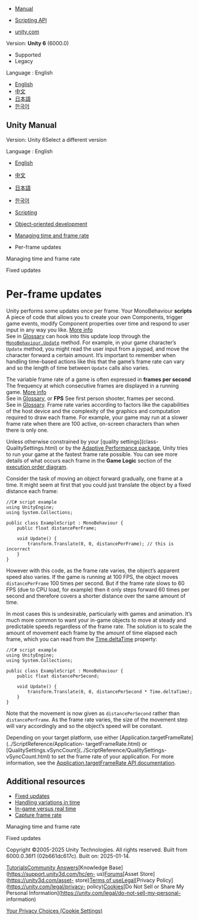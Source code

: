 [](https://docs.unity3d.com)

  * [Manual](../Manual/index.html)
  * [Scripting API](../ScriptReference/index.html)

  * [unity.com](https://unity.com/)

Version: **Unity 6** (6000.0)

  * Supported
  * Legacy

Language : English

  * [English](/Manual/time-per-frame-updates.html)
  * [中文](/cn/current/Manual/time-per-frame-updates.html)
  * [日本語](/ja/current/Manual/time-per-frame-updates.html)
  * [한국어](/kr/current/Manual/time-per-frame-updates.html)

[](https://docs.unity3d.com)

## Unity Manual

Version: Unity 6Select a different version

Language : English

  * [English](/Manual/time-per-frame-updates.html)
  * [中文](/cn/current/Manual/time-per-frame-updates.html)
  * [日本語](/ja/current/Manual/time-per-frame-updates.html)
  * [한국어](/kr/current/Manual/time-per-frame-updates.html)

  * [Scripting](scripting.html)
  * [Object-oriented development](object-oriented-development.html)
  * [Managing time and frame rate](managing-time-and-frame-rate.html)
  * Per-frame updates

[](managing-time-and-frame-rate.html)

Managing time and frame rate

[](fixed-updates.html)

Fixed updates

# Per-frame updates

Unity performs some updates once per frame. Your MonoBehaviour **scripts** A
piece of code that allows you to create your own Components, trigger game
events, modify Component properties over time and respond to user input in any
way you like. [More info](creating-scripts.html)  
See in [Glossary](Glossary.html#Scripts) can hook into this update loop
through the
[`MonoBehaviour.Update`](../ScriptReference/MonoBehaviour.Update.html) method.
For example, in your game character’s `Update` method, you might read the user
input from a joypad, and move the character forward a certain amount. It’s
important to remember when handling time-based actions like this that the
game’s frame rate can vary and so the length of time between `Update` calls
also varies.

The variable frame rate of a game is often expressed in **frames per second**
The frequency at which consecutive frames are displayed in a running game.
[More info](RenderingStatistics.html)  
See in [Glossary](Glossary.html#framespersecond), or **FPS** See first person
shooter, frames per second.  
See in [Glossary](Glossary.html#FPS). Frame rate varies according to factors
like the capabilities of the host device and the complexity of the graphics
and computation required to draw each frame. For example, your game may run at
a slower frame rate when there are 100 active, on-screen characters than when
there is only one.

Unless otherwise constrained by your [quality settings](class-
QualitySettings.html) or by the [Adaptive Performance
package](com.unity.adaptiveperformance.html), Unity tries to run your game at
the fastest frame rate possible. You can see more details of what occurs each
frame in the **Game Logic** section of the [execution order
diagram](execution-order.html).

Consider the task of moving an object forward gradually, one frame at a time.
It might seem at first that you could just translate the object by a fixed
distance each frame:

    
    
    //C# script example
    using UnityEngine;
    using System.Collections;
    
    public class ExampleScript : MonoBehaviour {
        public float distancePerFrame;
        
        void Update() {
            transform.Translate(0, 0, distancePerFrame); // this is incorrect
        }
    }
    

However with this code, as the frame rate varies, the object’s apparent speed
also varies. If the game is running at 100 FPS, the object moves
`distancePerFrame` 100 times per second. But if the frame rate slows to 60 FPS
(due to CPU load, for example) then it only steps forward 60 times per second
and therefore covers a shorter distance over the same amount of time.

In most cases this is undesirable, particularly with games and animation. It’s
much more common to want your in-game objects to move at steady and
predictable speeds regardless of the frame rate. The solution is to scale the
amount of movement each frame by the amount of time elapsed each frame, which
you can read from the [Time.deltaTime](../ScriptReference/Time-deltaTime.html)
property:

    
    
    //C# script example
    using UnityEngine;
    using System.Collections;
    
    public class ExampleScript : MonoBehaviour {
        public float distancePerSecond;
        
        void Update() {
            transform.Translate(0, 0, distancePerSecond * Time.deltaTime);
        }
    }
    

Note that the movement is now given as `distancePerSecond` rather than
`distancePerFrame`. As the frame rate varies, the size of the movement step
will vary accordingly and so the object’s speed will be constant.

Depending on your target platform, use either
[Application.targetFrameRate](../ScriptReference/Application-
targetFrameRate.html) or
[QualitySettings.vSyncCount](../ScriptReference/QualitySettings-
vSyncCount.html) to set the frame rate of your application. For more
information, see the [Application.targetFrameRate API
documentation](../ScriptReference/Application-targetFrameRate.html).

## Additional resources

  * [Fixed updates](fixed-updates.html)
  * [Handling variations in time](time-handling-variations.html)
  * [In-game versus real time](time-scale.html)
  * [Capture frame rate](time-capture-frame-rate.html)

[](managing-time-and-frame-rate.html)

Managing time and frame rate

[](fixed-updates.html)

Fixed updates

Copyright ©2005-2025 Unity Technologies. All rights reserved. Built from
6000.0.36f1 (02b661dc617c). Built on: 2025-01-14.

[Tutorials](https://learn.unity.com/)[Community
Answers](https://answers.unity3d.com)[Knowledge
Base](https://support.unity3d.com/hc/en-
us)[Forums](https://forum.unity3d.com)[Asset Store](https://unity3d.com/asset-
store)[Terms of
use](https://docs.unity3d.com/Manual/TermsOfUse.html)[Legal](https://unity.com/legal)[Privacy
Policy](https://unity.com/legal/privacy-
policy)[Cookies](https://unity.com/legal/cookie-policy)[Do Not Sell or Share
My Personal Information](https://unity.com/legal/do-not-sell-my-personal-
information)

[Your Privacy Choices (Cookie Settings)](javascript:void\(0\);)

